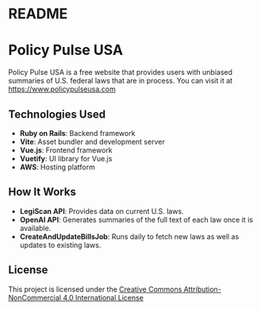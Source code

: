 # README
# Policy Pulse USA

Policy Pulse USA is a free website that provides users with unbiased summaries of U.S. federal laws that are in process. You can visit it at https://www.policypulseusa.com

## Technologies Used
- **Ruby on Rails**: Backend framework
- **Vite**: Asset bundler and development server
- **Vue.js**: Frontend framework
- **Vuetify**: UI library for Vue.js
- **AWS**: Hosting platform

## How It Works
- **LegiScan API**: Provides data on current U.S. laws.
- **OpenAI API**: Generates summaries of the full text of each law once it is available.
- **CreateAndUpdateBillsJob**: Runs daily to fetch new laws as well as updates to existing laws.

## License

This project is licensed under the [Creative Commons Attribution-NonCommercial 4.0 International License](https://creativecommons.org/licenses/by-nc/4.0/)